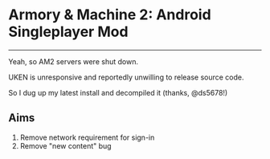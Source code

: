 # Armory & Machine 2: Android Singleplayer Mod
---
Yeah, so AM2 servers were shut down. 

UKEN is unresponsive and reportedly unwilling to release source code.

So I dug up my latest install and decompiled it (thanks, @ds5678!)

## Aims

1. Remove network requirement for sign-in
2. Remove "new content" bug
